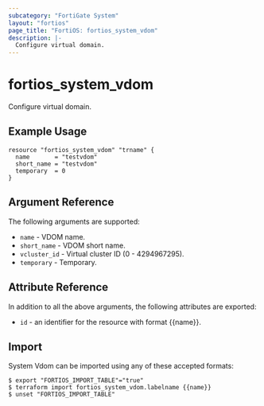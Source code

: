 ```yaml
---
subcategory: "FortiGate System"
layout: "fortios"
page_title: "FortiOS: fortios_system_vdom"
description: |-
  Configure virtual domain.
---
```


# fortios_system_vdom
Configure virtual domain.

## Example Usage

```hcl
resource "fortios_system_vdom" "trname" {
  name       = "testvdom"
  short_name = "testvdom"
  temporary  = 0
}
```

## Argument Reference

The following arguments are supported:

* `name` - VDOM name.
* `short_name` - VDOM short name.
* `vcluster_id` - Virtual cluster ID (0 - 4294967295).
* `temporary` - Temporary.


## Attribute Reference

In addition to all the above arguments, the following attributes are exported:
* `id` - an identifier for the resource with format {{name}}.

## Import

System Vdom can be imported using any of these accepted formats:
```
$ export "FORTIOS_IMPORT_TABLE"="true"
$ terraform import fortios_system_vdom.labelname {{name}}
$ unset "FORTIOS_IMPORT_TABLE"
```
